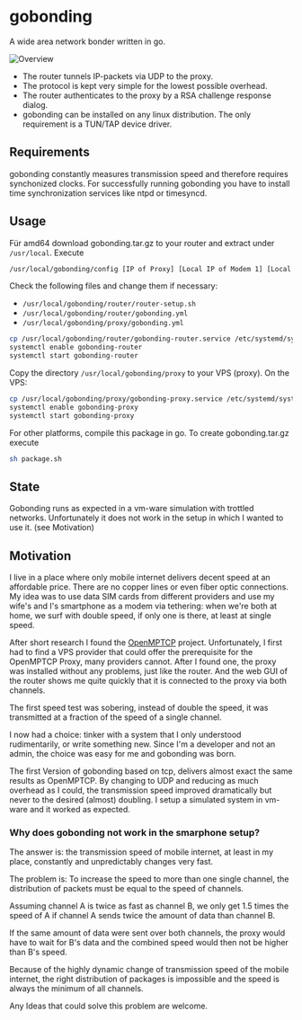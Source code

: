 # gobonding

A wide area network bonder written in go.

![Overview](https://github.com/[username]/[reponame]/blob/[branch]/image.jpg?raw=true)

- The router tunnels IP-packets via UDP to the proxy.
- The protocol is kept very simple for the lowest possible overhead.
- The router authenticates to the proxy by a RSA challenge response dialog.
- gobonding can be installed on any linux distribution. The only requirement is a TUN/TAP device driver.

## Requirements

gobonding constantly measures transmission speed and therefore requires synchonized clocks.
For successfully running gobonding you have to install time synchronization services like ntpd or timesyncd.

## Usage

Für amd64 download gobonding.tar.gz to your router and extract under `/usr/local`.
Execute

```bash
/usr/local/gobonding/config [IP of Proxy] [Local IP of Modem 1] [Local IP of Modem 2]
```

Check the following files and change them if necessary:

- `/usr/local/gobonding/router/router-setup.sh`
- `/usr/local/gobonding/router/gobonding.yml`
- `/usr/local/gobonding/proxy/gobonding.yml`

```bash
cp /usr/local/gobonding/router/gobonding-router.service /etc/systemd/system
systemctl enable gobonding-router
systemctl start gobonding-router
```

Copy the directory `/usr/local/gobonding/proxy` to your VPS (proxy).
On the VPS:

```bash
cp /usr/local/gobonding/proxy/gobonding-proxy.service /etc/systemd/system
systemctl enable gobonding-proxy
systemctl start gobonding-proxy
```

For other platforms, compile this package in go. To create gobonding.tar.gz execute

```bash
sh package.sh
```

## State

Gobonding runs as expected in a vm-ware simulation with trottled networks. Unfortunately it does not work in the setup in which I wanted to use it. (see Motivation)

## Motivation

I live in a place where only mobile internet delivers decent speed at an affordable price. There are no copper lines or even fiber optic connections. My idea was to use data SIM cards from different providers and use my wife's and I's smartphone as a modem via tethering: when we're both at home, we surf with double speed, if only one is there, at least at single speed.

After short research I found the [OpenMPTCP](https://www.openmptcprouter.com/) project.
Unfortunately, I first had to find a VPS provider that could offer the prerequisite for the OpenMPTCP Proxy, many providers cannot. After I found one, the proxy was installed without any problems, just like the router. And the web GUI of the router shows me quite quickly that it is connected to the proxy via both channels.

The first speed test was sobering, instead of double the speed, it was transmitted at a fraction of the speed of a single channel.

I now had a choice: tinker with a system that I only understood rudimentarily, or write something new. Since I'm a developer and not an admin, the choice was easy for me and
gobonding was born.

The first Version of gobonding based on tcp, delivers almost exact the same results as OpenMPTCP. By changing to UDP and reducing as much overhead as I could, the transmission
speed improved dramatically but never to the desired (almost) doubling.
I setup a simulated system in vm-ware and it worked as expected.

### Why does gobonding not work in the smarphone setup?

The answer is: the transmission speed of mobile internet, at least in my place, constantly and unpredictably changes very fast.

The problem is: To increase the speed to more than one single channel, the distribution of packets must be equal to the speed of channels.

Assuming channel A is twice as fast as channel B, we only get 1.5 times the speed of A if channel A sends twice the amount of data than channel B.

If the same amount of data were sent over both channels, the proxy would have to wait for B's data and the combined speed would then not be higher than B's speed.

Because of the highly dynamic change of transmission speed of the mobile internet, the
right distribution of packages is impossible and the speed is always the minimum of
all channels.

Any Ideas that could solve this problem are welcome.

